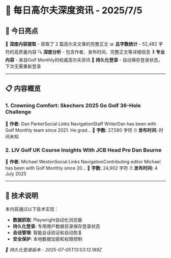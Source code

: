 # 📰 每日高尔夫深度资讯 - 2025/7/5

## 🌟 今日亮点

🎯 **深度内容提取** - 获取了 2 篇高尔夫文章的完整正文
📊 **总字数统计** - 52,482 字符的高质量内容
🔍 **深度分析** - 包含作者、发布时间、完整正文等详细信息
🏌️ **专业内容** - 来自Golf Monthly的权威高尔夫资讯
🤖 **持久化登录** - 自动保存登录状态，下次无需重新登录

---

## 📋 内容概览

### 1. Crowning Comfort: Skechers 2025 Go Golf 36-Hole Challenge

👤 **作者:** Dan ParkerSocial Links NavigationStaff WriterDan has been with Golf Monthly team since 2021. He grad...
📝 **字数:** 27,580 字符
⏰ **发布时间:** 时间未知

### 2. LIV Golf UK Course Insights With JCB Head Pro Dan Bourne

👤 **作者:** Michael WestonSocial Links NavigationContributing editor Michael has been with Golf Monthly since 20...
📝 **字数:** 24,902 字符
⏰ **发布时间:** 4 July 2025

---

## 🔧 技术说明

本内容通过以下技术实现：
- **数据抓取**: Playwright自动化浏览器
- **持久化登录**: 专用用户数据目录保存登录状态
- **会话管理**: 智能会话验证和自动恢复
- **安全保护**: 本地数据加密和权限控制

*🤖 持久化登录版本 - 2025-07-05T13:53:12.189Z*
